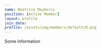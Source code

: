 ```yaml
---
name: Beatrice Mayberry
position: [Active Member]
layout: profile
join_date: 
profile: /assets/img/members/default/0.png
---
```

Some information
